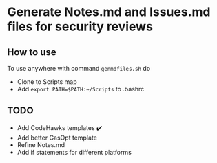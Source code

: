 # Generate Notes.md and Issues.md files for security reviews

## How to use
To use anywhere with command `genmdfiles.sh` do
- Clone to Scripts map
- Add `export PATH=$PATH:~/Scripts` to .bashrc

## TODO
- Add CodeHawks templates ✔️
- Add better GasOpt template
- Refine Notes.md
- Add if statements for different platforms
